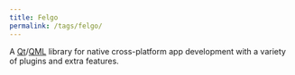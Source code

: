 ```yaml
---
title: Felgo
permalink: /tags/felgo/
---
```


A [Qt](/tags/qt)/[QML](/tags/qml) library for native cross-platform app development with a variety of plugins and extra features.
